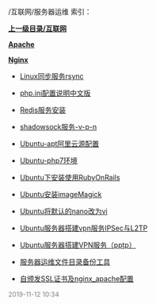 /互联网/服务器运维 索引：


**[上一级目录/互联网](/互联网/index.md)**

**[Apache](/互联网/服务器运维/Apache/index.md)**

**[Nginx](/互联网/服务器运维/Nginx/index.md)**

- [Linux同步服务rsync](/互联网/服务器运维/Linux同步服务rsync.md)

- [php.ini配置说明中文版](/互联网/服务器运维/php.ini配置说明中文版.md)

- [Redis服务安装](/互联网/服务器运维/Redis服务安装.md)

- [shadowsock服务-v-p-n](/互联网/服务器运维/shadowsock服务-v-p-n.md)

- [Ubuntu-apt阿里云源配置](/互联网/服务器运维/Ubuntu-apt阿里云源配置.md)

- [Ubuntu-php7环境](/互联网/服务器运维/Ubuntu-php7环境.md)

- [Ubuntu下安装使用RubyOnRails](/互联网/服务器运维/Ubuntu下安装使用RubyOnRails.md)

- [Ubuntu安装imageMagick](/互联网/服务器运维/Ubuntu安装imageMagick.md)

- [Ubuntu将默认的nano改为vi](/互联网/服务器运维/Ubuntu将默认的nano改为vim.md)

- [Ubuntu服务器搭建vpn服务IPSec与L2TP](/互联网/服务器运维/Ubuntu服务器搭建vpn服务IPSec与L2TP.md)

- [Ubuntu服务器搭建VPN服务（pptp）](/互联网/服务器运维/Ubuntu服务器搭建VPN服务（pptp）.md)

- [服务器运维文件目录备份工具](/互联网/服务器运维/服务器运维文件目录备份工具.md)

- [自颁发SSL证书及nginx_apache配置](/互联网/服务器运维/自颁发SSL证书及nginx_apache配置.md)


<font size=2 color='grey'> 2019-11-12 10:34 </font>